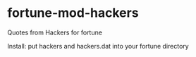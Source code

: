 # fortune-mod-hackers
Quotes from Hackers for fortune

Install: put hackers and hackers.dat into your fortune directory
